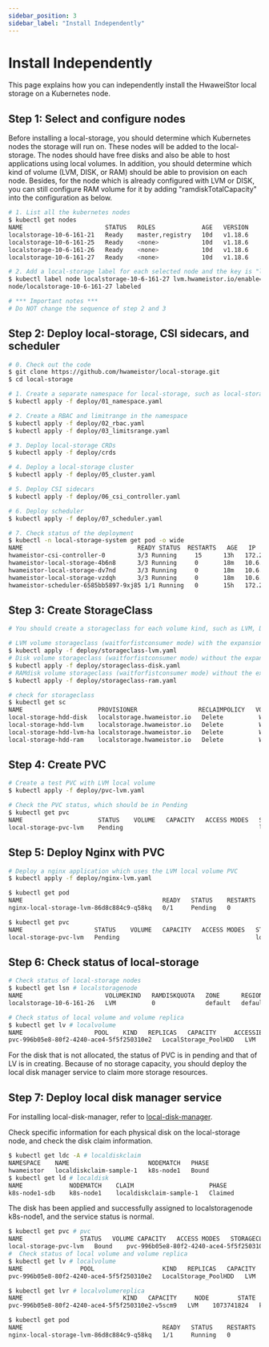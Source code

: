 ```yaml
---
sidebar_position: 3
sidebar_label: "Install Independently"
---
```


# Install Independently

This page explains how you can independently install the HwaweiStor local storage on a Kubernetes node.

## Step 1: Select and configure nodes

Before installing a local-storage, you should determine which Kubernetes nodes the storage will run on. These nodes will be added to the local-storage. The nodes should have free disks and also be able to host applications using local volumes. In addition, you should determine which kind of volume (LVM, DISK, or RAM) should be able to provision on each node. Besides, for the node which is already configured with LVM or DISK, you can still configure RAM volume for it by adding "ramdiskTotalCapacity" into the configuration as below.

```bash
# 1. List all the kubernetes nodes
$ kubectl get nodes
NAME                       STATUS   ROLES             AGE   VERSION
localstorage-10-6-161-21   Ready    master,registry   10d   v1.18.6
localstorage-10-6-161-25   Ready    <none>            10d   v1.18.6
localstorage-10-6-161-26   Ready    <none>            10d   v1.18.6
localstorage-10-6-161-27   Ready    <none>            10d   v1.18.6

# 2. Add a local-storage label for each selected node and the key is "lvm.hwameistor.io/enable"
$ kubectl label node localstorage-10-6-161-27 lvm.hwameistor.io/enable=true
node/localstorage-10-6-161-27 labeled

# *** Important notes ***
# Do NOT change the sequence of step 2 and 3
```

## Step 2: Deploy local-storage, CSI sidecars, and scheduler

```bash
# 0. Check out the code
$ git clone https://github.com/hwameistor/local-storage.git
$ cd local-storage

# 1. Create a separate namespace for local-storage, such as local-storage-system
$ kubectl apply -f deploy/01_namespace.yaml

# 2. Create a RBAC and limitrange in the namespace
$ kubectl apply -f deploy/02_rbac.yaml
$ kubectl apply -f deploy/03_limitsrange.yaml

# 3. Deploy local-storage CRDs
$ kubectl apply -f deploy/crds

# 4. Deploy a local-storage cluster
$ kubectl apply -f deploy/05_cluster.yaml

# 5. Deploy CSI sidecars
$ kubectl apply -f deploy/06_csi_controller.yaml

# 6. Deploy scheduler
$ kubectl apply -f deploy/07_scheduler.yaml

# 7. Check status of the deployment
$ kubectl -n local-storage-system get pod -o wide
NAME							    READY STATUS  RESTARTS   AGE   IP               NODE              NOMINATED NODE   READINESS GATES
hwameistor-csi-controller-0			3/3	Running		15		13h   172.29.54.20     localstorage-10-6-161-27   <none>	<none>
hwameistor-local-storage-4b6n8		3/3	Running		0		18m   10.6.161.27      localstorage-10-6-161-27   <none>	<none>
hwameistor-local-storage-dv7nd		3/3	Running		0		18m   10.6.161.26      localstorage-10-6-161-26   <none>	<none>
hwameistor-local-storage-vzdqh		3/3	Running		0		18m   10.6.161.25      localstorage-10-6-161-25   <none>	<none>
hwameistor-scheduler-6585bb5897-9xj85 1/1 Running	0		15h   172.29.164.160   localstorage-10-6-161-25   <none>	 <none>
```

## Step 3: Create StorageClass

```bash
# You should create a storageclass for each volume kind, such as LVM, DISK, and RAM

# LVM volume storageclass (waitforfistconsumer mode) with the expansion capability
$ kubectl apply -f deploy/storageclass-lvm.yaml
# Disk volume storageclass (waitforfistconsumer mode) without the expansion capability
$ kubectl apply -f deploy/storageclass-disk.yaml
# RAMdisk volume storageclass (waitforfistconsumer mode) without the expansion capability
$ kubectl apply -f deploy/storageclass-ram.yaml

# check for storageclass
$ kubectl get sc
NAME                     PROVISIONER                 RECLAIMPOLICY   VOLUMEBINDINGMODE      ALLOWVOLUMEEXPANSION   AGE
local-storage-hdd-disk   localstorage.hwameistor.io   Delete          WaitForFirstConsumer   false                  21d
local-storage-hdd-lvm    localstorage.hwameistor.io   Delete          WaitForFirstConsumer   true                   21d
local-storage-hdd-lvm-ha localstorage.hwameistor.io   Delete          WaitForFirstConsumer   true                   21d
local-storage-hdd-ram    localstorage.hwameistor.io   Delete          WaitForFirstConsumer   false                  15d
```

## Step 4: Create PVC

```bash
# Create a test PVC with LVM local volume
$ kubectl apply -f deploy/pvc-lvm.yaml

# Check the PVC status, which should be in Pending
$ kubectl get pvc
NAME                     STATUS    VOLUME   CAPACITY   ACCESS MODES   STORAGECLASS             AGE
local-storage-pvc-lvm    Pending                                      local-storage-hdd-lvm    3s
```

## Step 5: Deploy Nginx with PVC

```bash
# Deploy a nginx application which uses the LVM local volume PVC
$ kubectl apply -f deploy/nginx-lvm.yaml

$ kubectl get pod
NAME                                       READY   STATUS    RESTARTS   AGE
nginx-local-storage-lvm-86d8c884c9-q58kq   0/1     Pending   0          63s

$ kubectl get pvc
NAME                    STATUS    VOLUME   CAPACITY   ACCESS MODES   STORAGECLASS            AGE
local-storage-pvc-lvm   Pending                                      local-storage-hdd-lvm   102s
```

## Step 6: Check status of local-storage

```bash
# Check status of local-storage nodes
$ kubectl get lsn # localstoragenode
NAME                       VOLUMEKIND   RAMDISKQUOTA   ZONE      REGION    STATUS   AGE
localstorage-10-6-161-26   LVM          0              default   default   Ready    14d

# Check status of local volume and volume replica
$ kubectl get lv # localvolume
NAME					POOL	KIND   REPLICAS   CAPACITY     ACCESSIBILITY   STATE      RESOURCE   PUBLISHED   AGE
pvc-996b05e8-80f2-4240-ace4-5f5f250310e2   LocalStorage_PoolHDD   LVM	1	1073741824   k8s-node1  Creating	2m50s
```

For the disk that is not allocated, the status of PVC is in pending and that of LV is in creating. Because of no storage capacity, you should deploy the local disk manager service to claim more storage resources.

## Step 7: Deploy local disk manager service

For installing local-disk-manager, refer to [local-disk-manager](../01features/01local-disk-manager.md).

Check specific information for each physical disk on the local-storage node, and check the disk claim information.

```bash
$ kubectl get ldc -A # localdiskclaim
NAMESPACE    NAME                      NODEMATCH   PHASE
hwameistor   localdiskclaim-sample-1   k8s-node1   Bound
$ kubectl get ld # localdisk
NAME             NODEMATCH    CLAIM                     PHASE
k8s-node1-sdb    k8s-node1    localdiskclaim-sample-1   Claimed
```

The disk has been applied and successfully assigned to localstoragenode k8s-node1, and the service status is normal.

```bash
$ kubectl get pvc # pvc
NAME				STATUS   VOLUME	CAPACITY   ACCESS MODES   STORAGECLASS            AGE
local-storage-pvc-lvm   Bound    pvc-996b05e8-80f2-4240-ace4-5f5f250310e2   1Gi        RWO            local-storage-hdd-lvm   37m
#  Check status of local volume and volume replica
$ kubectl get lv # localvolume
NAME				POOL                   KIND   REPLICAS   CAPACITY     ACCESSIBILITY   STATE      RESOURCE   PUBLISHED   AGE
pvc-996b05e8-80f2-4240-ace4-5f5f250310e2   LocalStorage_PoolHDD   LVM	1	1073741824   k8s-node1			Ready	-1	  22m

$ kubectl get lvr # localvolumereplica
NAME							KIND   CAPACITY     NODE        STATE   SYNCED   DEVICE			AGE
pvc-996b05e8-80f2-4240-ace4-5f5f250310e2-v5scm9   LVM    1073741824   k8s-node1   Ready   true     /dev/LocalStorage_PoolHDD/pvc-996b05e8-80f2-4240-ace4-5f5f250310e2   80s

$ kubectl get pod
NAME                                       READY   STATUS    RESTARTS   AGE
nginx-local-storage-lvm-86d8c884c9-q58kq   1/1     Running   0          36m
```